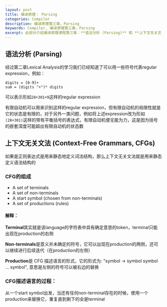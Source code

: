 ```yaml
---
layout: post
title: 编译原理： Parsing
categories: Compiler
description: 编译原理第三章，Parsing
keywords: Compiler, 编译原理第三章，Parsing
excerpt: 此部分介绍编译原理课程第三章：**语法分析 (Parsing)** 和 **上下文无关文法 (Context-Free Grammar, CFG)** 的相关概念以及 **自顶向下分析 (Top-Down Parsing)** 的有关内容。
---
```




<!--more-->

## 语法分析 (Parsing)
经过第二章Lexical Analysis的学习我们已经知道了可以用一些符号代表regular expression，例如：
```
digits = [0-9]+
sum = (digits "+")* digits
```
可以表示形如`28+301+9`这样的regular expression

有限自动机可以用来识别这样的regular expression，但有限自动机的局限性就是它的状态是有限的，对于另外一类问题，例如将上述expression改为形如`(28+301)`这样的带有平衡括号的表达式，有限自动机便无能为力，这是因为括号的嵌套深度可能超出有限自动机的状态数

## 上下文无关文法 (Context-Free Grammars, CFGs)
如果是正则表达式是用来静态地定义词法结构，那么上下文无关文法就是用来静态定义语法结构的

### CFG的组成
* A set of terminals 
* A set of non-terminals
* A start symbol (chosen from non-terminals)
* A set of productions (rules)

#### 解释：
**Terminal**其实就是该language的字符表中具有确定意思的token，terminal只能出现在production的右侧

**Non-terminals**是意义并未确定的符号，它可以出现在production的两侧，还可以继续进行后续迭代（在production的左侧）

**Production**是 CFG 描述语言的形式，它的形式为: "symbol -> symbol symbol ... symbol", 意思是左侧的符号可以被右边的替换

### CFG描述语言的过程：
从一个start symbol出发，当还有任何non-terminal存在的时候，使用一个production来替换它，重复直到剩下的全是terminal
